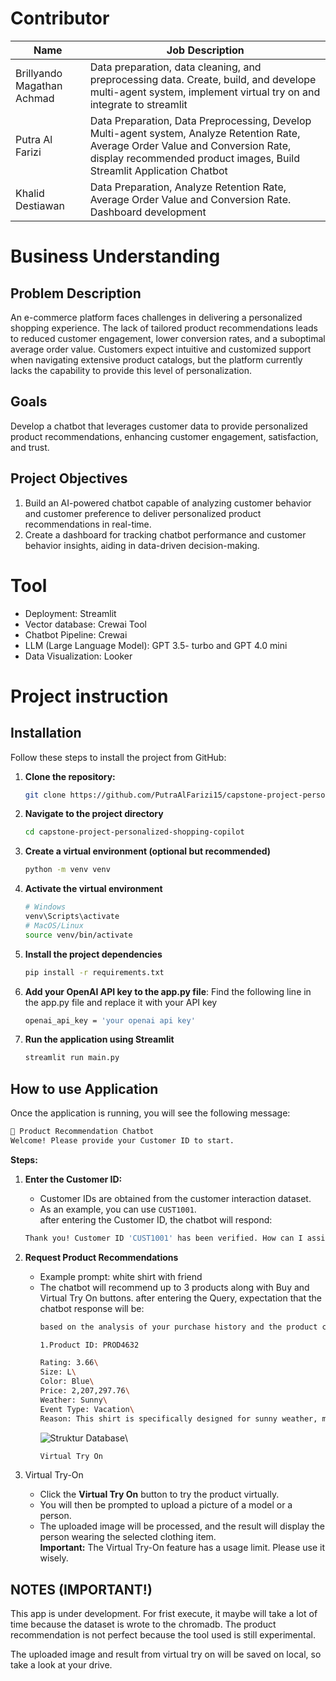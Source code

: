 # Contributor
| Name  | Job Description |
| ------------- | ------------- |
| Brillyando Magathan Achmad  | Data preparation, data cleaning, and preprocessing data. Create, build, and develope multi-agent system, implement virtual try on and integrate to streamlit  |
| Putra Al Farizi  | Data Preparation, Data Preprocessing, Develop Multi-agent system, Analyze Retention Rate, Average Order Value and Conversion Rate, display recommended product images, Build Streamlit Application Chatbot |
| Khalid Destiawan  | Data Preparation, Analyze Retention Rate, Average Order Value and Conversion Rate. Dashboard development |

# Business Understanding

## Problem Description
An e-commerce platform faces challenges in delivering a personalized shopping experience. The lack of tailored product recommendations leads to reduced customer engagement, lower conversion rates, and a suboptimal average order value. Customers expect intuitive and customized support when navigating extensive product catalogs, but the platform currently lacks the capability to provide this level of personalization.

## Goals
Develop a chatbot that leverages customer data to provide personalized product recommendations, enhancing customer engagement, satisfaction, and trust.

## Project Objectives
1. Build an AI-powered chatbot capable of analyzing customer behavior and customer preference to deliver personalized product recommendations in real-time.
2. Create a dashboard for tracking chatbot performance and customer behavior insights, aiding in data-driven decision-making.

# Tool
- Deployment: Streamlit
- Vector database: Crewai Tool
- Chatbot Pipeline: Crewai
- LLM (Large Language Model): GPT 3.5- turbo and GPT 4.0 mini
- Data Visualization: Looker

# Project instruction

## Installation

Follow these steps to install the project from GitHub:

1. **Clone the repository:**
   ```bash
   git clone https://github.com/PutraAlFarizi15/capstone-project-personalized-shopping-copilot.git
2. **Navigate to the project directory**
    ```bash
    cd capstone-project-personalized-shopping-copilot
3. **Create a virtual environment (optional but recommended)**
    ```bash
    python -m venv venv
4. **Activate the virtual environment**
    ```bash
    # Windows
    venv\Scripts\activate
    # MacOS/Linux
    source venv/bin/activate
5. **Install the project dependencies**
    ```bash
    pip install -r requirements.txt
6. **Add your OpenAI API key to the app.py file**: Find the following line in the app.py file and replace it with your API key
    ```bash
    openai_api_key = 'your openai api key'
7. **Run the application using Streamlit**
    ```bash
    streamlit run main.py
    ```

## How to use Application
Once the application is running, you will see the following message:
```bash
💬 Product Recommendation Chatbot
Welcome! Please provide your Customer ID to start.
```
**Steps:**

1. **Enter the Customer ID:**
   - Customer IDs are obtained from the customer interaction dataset.
   - As an example, you can use `CUST1001`.\
   after entering the Customer ID, the chatbot will respond:
   ```bash
   Thank you! Customer ID 'CUST1001' has been verified. How can I assist you?
    ```

2. **Request Product Recommendations**
    - Example prompt: white shirt with friend
    - The chatbot will recommend up to 3 products along with Buy and Virtual Try On buttons.
    after entering the Query, expectation that the chatbot response will be:
        ```bash
        based on the analysis of your purchase history and the product catalog, I recommend the following blue shirts for your vacation:

        1.Product ID: PROD4632

        Rating: 3.66\
        Size: L\
        Color: Blue\
        Price: 2,207,297.76\
        Weather: Sunny\
        Event Type: Vacation\
        Reason: This shirt is specifically designed for sunny weather, making it ideal for vacation. Its blue color aligns with your preference, and it falls within a similar price range to your previous purchases, indicating a potential fit for your budget.
        ```
        ![Struktur Database](image/PROD1457.jpg)\
        ```bash
        Virtual Try On
        ```

3. Virtual Try-On  
    - Click the **Virtual Try On** button to try the product virtually.  
    - You will then be prompted to upload a picture of a model or a person.  
    - The uploaded image will be processed, and the result will display the person wearing the selected clothing item. \
    **Important:** The Virtual Try-On feature has a usage limit. Please use it wisely. 

## NOTES (IMPORTANT!)
This app is under development. For frist execute, it maybe will take a lot of time because 
the dataset is wrote to the chromadb. The product recommendation is not perfect because the tool used is still experimental.

The uploaded image and result from virtual try on will be saved on local, so take a look at your drive.
